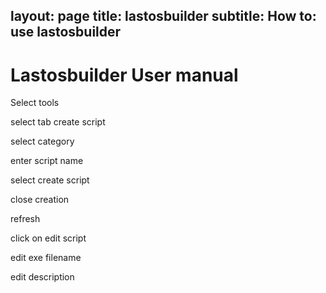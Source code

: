 
layout: page
title: lastosbuilder
subtitle: How to: use lastosbuilder
---

# Lastosbuilder User manual


Select tools

select tab create script

select category

enter script name

select create script

close creation

refresh

click on edit script

edit exe filename

edit description


